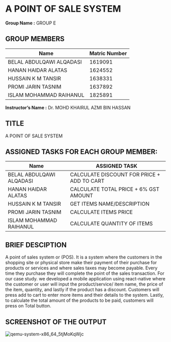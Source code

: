 # A POINT OF SALE SYSTEM


**Group Name :** GROUP E


## GROUP MEMBERS  

**Name**                            | **Matric Number**
----------------------------------- | -------------
BELAL ABDULQAWI ALQADASI            | 1619091
HANAN HAIDAR ALATAS                 | 1624552
HUSSAIN K M TANSIR                  | 1638331
PROMI JARIN TASNIM                  | 1637892
ISLAM MOHAMMAD RAIHANUL             | 1825891




**Instructor’s Name :** Dr. MOHD KHAIRUL AZMI BIN HASSAN




## TITLE 
A POINT OF SALE SYSTEM


## ASSIGNED TASKS FOR EACH GROUP MEMBER: 
**Name**                            | **ASSIGNED TASK**
----------------------------------- | -------------
BELAL ABDULQAWI ALQADASI            | CALCULATE DISCOUNT FOR PRICE + ADD TO CART 
HANAN HAIDAR ALATAS                 | CALCULATE TOTAL PRICE + 6% GST AMOUNT
HUSSAIN K M TANSIR                  | GET ITEMS NAME/DESCRIPTION
PROMI JARIN TASNIM                  | CALCULATE ITEMS PRICE
ISLAM MOHAMMAD RAIHANUL             | CALCULATE QUANTITY OF ITEMS 



## BRIEF DESCIPTION
A point of sales system or (POS). It is a system where the customers 
in the shopping site or physical store make their payment of their 
purchase for products or services and where sales taxes may become 
payable. Every time they purchase they will complete the point of 
the sales transaction.
For our case study. we developed a mobile application using 
react-native where the customer or user will input the 
product/service/ item name, the price of the item, quantity, and 
lastly if the product has a discount. Customers will press add to 
cart to enter more items and their details to the system. Lastly, 
to calculate the total amount of the products to be paid, customers 
will press on Total button.



## SCREENSHOT OF THE OUTPUT

![qemu-system-x86_64_5tjMoKqWjc](https://user-images.githubusercontent.com/74839789/115581180-58300d80-a2fa-11eb-9f13-11051bc14a4c.jpg)




